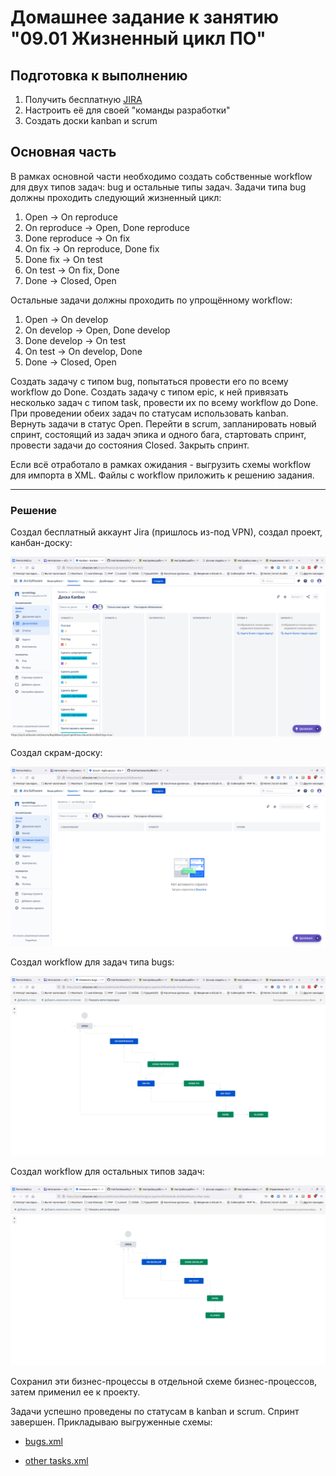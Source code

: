 # Домашнее задание к занятию "09.01 Жизненный цикл ПО"

## Подготовка к выполнению
1. Получить бесплатную [JIRA](https://www.atlassian.com/ru/software/jira/free)
2. Настроить её для своей "команды разработки"
3. Создать доски kanban и scrum

## Основная часть
В рамках основной части необходимо создать собственные workflow для двух типов задач: bug и остальные типы задач. Задачи типа bug должны проходить следующий жизненный цикл:
1. Open -> On reproduce
2. On reproduce -> Open, Done reproduce
3. Done reproduce -> On fix
4. On fix -> On reproduce, Done fix
5. Done fix -> On test
6. On test -> On fix, Done
7. Done -> Closed, Open

Остальные задачи должны проходить по упрощённому workflow:
1. Open -> On develop
2. On develop -> Open, Done develop
3. Done develop -> On test
4. On test -> On develop, Done
5. Done -> Closed, Open

Создать задачу с типом bug, попытаться провести его по всему workflow до Done. Создать задачу с типом epic, к ней привязать несколько задач с типом task, провести их по всему workflow до Done. При проведении обеих задач по статусам использовать kanban. Вернуть задачи в статус Open.
Перейти в scrum, запланировать новый спринт, состоящий из задач эпика и одного бага, стартовать спринт, провести задачи до состояния Closed. Закрыть спринт.

Если всё отработало в рамках ожидания - выгрузить схемы workflow для импорта в XML. Файлы с workflow приложить к решению задания.

---

### Решение

Создал бесплатный аккаунт Jira (пришлось из-под VPN), создал проект, канбан-доску:

![](img/kanban.png)

Создал скрам-доску:

![](img/2.png)

Создал workflow для задач типа bugs:

![](img/bugs-flow.png)

Создал workflow для остальных типов задач:

![](img/other-flow.png)

Сохранил эти бизнес-процессы в отдельной схеме бизнес-процессов, затем применил ее к проекту.

Задачи успешно проведены по статусам в kanban и scrum. Спринт завершен.
Прикладываю выгруженные схемы:

* [bugs.xml](./xml/bugs.xml)

* [other tasks.xml](./xml/other_tasks.xml)
